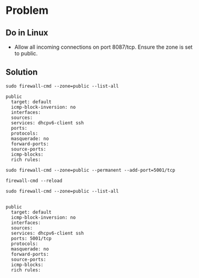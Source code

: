 # Problem 

## Do in Linux

- Allow all incoming connections on port 8087/tcp. Ensure the zone is set to public.

## Solution

`sudo firewall-cmd --zone=public --list-all`

```
public
  target: default
  icmp-block-inversion: no
  interfaces: 
  sources: 
  services: dhcpv6-client ssh
  ports: 
  protocols: 
  masquerade: no
  forward-ports: 
  source-ports: 
  icmp-blocks: 
  rich rules:
```

`sudo firewall-cmd --zone=public --permanent --add-port=5001/tcp`

`firewall-cmd --reload`

```
sudo firewall-cmd --zone=public --list-all


public
  target: default
  icmp-block-inversion: no
  interfaces: 
  sources: 
  services: dhcpv6-client ssh
  ports: 5001/tcp
  protocols: 
  masquerade: no
  forward-ports: 
  source-ports: 
  icmp-blocks: 
  rich rules:
```
